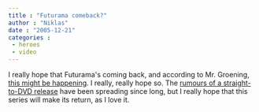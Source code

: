 ```yaml
---
title : "Futurama comeback?"
author : "Niklas"
date : "2005-12-21"
categories : 
 - heroes
 - video
---
```


I really hope that Futurama's coming back, and according to Mr. Groening, [this might be happening](http://www.smh.com.au/news/tv--radio/off-the-planet/2005/12/10/1134086846734.html). I really, really hope so. The [rumours of a straight-to-DVD release](http://www.gotfuturama.com/Futurama/News/1121562320,52120,/) have been spreading since long, but I really hope that this series will make its return, as I love it.
